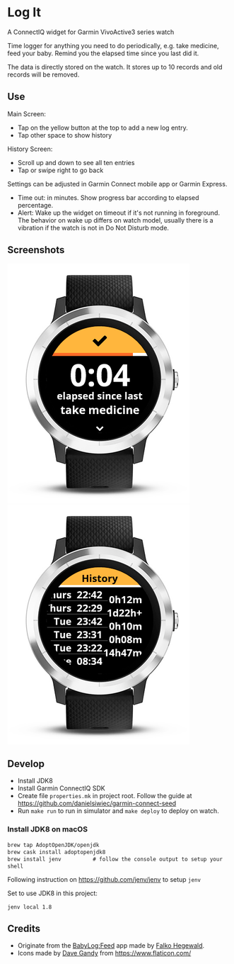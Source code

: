 # Log It

A ConnectIQ widget for Garmin VivoActive3 series watch

Time logger for anything you need to do periodically, e.g. take medicine, feed your baby. Remind you the elapsed time since you last did it.

The data is directly stored on the watch. It stores up to 10 records and old records will be removed.

## Use
Main Screen:
- Tap on the yellow button at the top to add a new log entry.
- Tap other space to show history

History Screen:
- Scroll up and down to see all ten entries
- Tap or swipe right to go back

Settings can be adjusted in Garmin Connect mobile app or Garmin Express.
- Time out: in minutes. Show progress bar according to elapsed percentage.
- Alert: Wake up the widget on timeout if it's not running in foreground. The behavior on wake up differs on watch model, usually there is a vibration if the watch is not in Do Not Disturb mode. 

## Screenshots
![VivoActive3 Main Screen](./screenshots/vivoactive3_Main.PNG)
![VivoActive3 Log Screen](./screenshots/vivoactive3_history.png)

## Develop
- Install JDK8
- Install Garmin ConnectIQ SDK
- Create file `properties.mk` in project root. Follow the guide at https://github.com/danielsiwiec/garmin-connect-seed
- Run `make run` to run in simulator and `make deploy` to deploy on watch.

### Install JDK8 on macOS

```
brew tap AdoptOpenJDK/openjdk
brew cask install adoptopenjdk8
brew install jenv          # follow the console output to setup your shell
```

Following instruction on https://github.com/jenv/jenv to setup `jenv` 

Set to use JDK8 in this project:

```
jenv local 1.8
```

## Credits
- Originate from the [BabyLog:Feed](https://github.com/tanstaaflFH/BabyLog-Feed-ConnectIQ) app made by [Falko Hegewald](fh.development@zoho.eu).
- Icons made by [Dave Gandy](https://www.flaticon.com/authors/dave-gandy) from https://www.flaticon.com/
